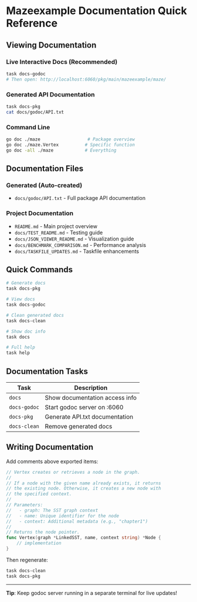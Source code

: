 # Mazeexample Documentation Quick Reference

## Viewing Documentation

### Live Interactive Docs (Recommended)

```bash
task docs-godoc
# Then open: http://localhost:6060/pkg/main/mazeexample/maze/
```

### Generated API Documentation

```bash
task docs-pkg
cat docs/godoc/API.txt
```

### Command Line

```bash
go doc ./maze                  # Package overview
go doc ./maze.Vertex          # Specific function
go doc -all ./maze            # Everything
```

## Documentation Files

### Generated (Auto-created)

- `docs/godoc/API.txt` - Full package API documentation

### Project Documentation

- `README.md` - Main project overview
- `docs/TEST_README.md` - Testing guide
- `docs/JSON_VIEWER_README.md` - Visualization guide
- `docs/BENCHMARK_COMPARISON.md` - Performance analysis
- `docs/TASKFILE_UPDATES.md` - Taskfile enhancements

## Quick Commands

```bash
# Generate docs
task docs-pkg

# View docs
task docs-godoc

# Clean generated docs
task docs-clean

# Show doc info
task docs

# Full help
task help
```

## Documentation Tasks

| Task         | Description                    |
| ------------ | ------------------------------ |
| `docs`       | Show documentation access info |
| `docs-godoc` | Start godoc server on :6060    |
| `docs-pkg`   | Generate API.txt documentation |
| `docs-clean` | Remove generated docs          |

## Writing Documentation

Add comments above exported items:

```go
// Vertex creates or retrieves a node in the graph.
//
// If a node with the given name already exists, it returns
// the existing node. Otherwise, it creates a new node with
// the specified context.
//
// Parameters:
//   - graph: The SST graph context
//   - name: Unique identifier for the node
//   - context: Additional metadata (e.g., "chapter1")
//
// Returns the node pointer.
func Vertex(graph *LinkedSST, name, context string) *Node {
    // implementation
}
```

Then regenerate:

```bash
task docs-clean
task docs-pkg
```

---

**Tip**: Keep godoc server running in a separate terminal for live updates!
